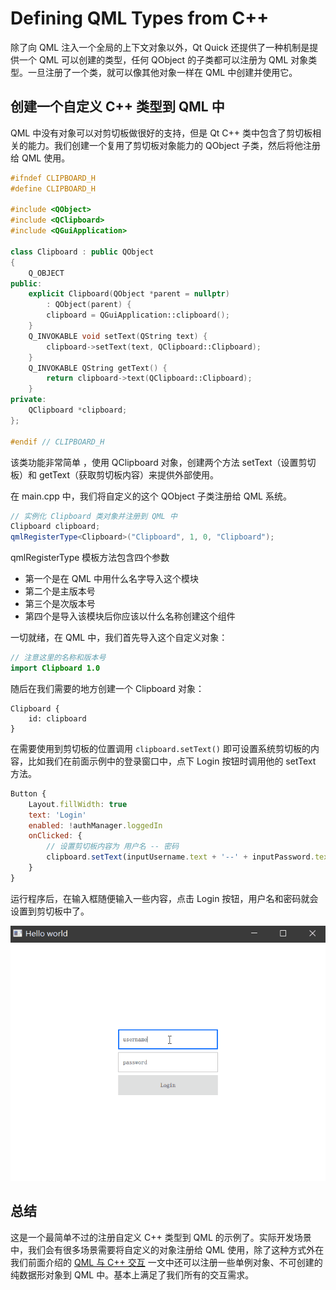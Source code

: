 # Defining QML Types from C++

除了向 QML 注入一个全局的上下文对象以外，Qt Quick 还提供了一种机制是提供一个 QML 可以创建的类型，任何 QObject 的子类都可以注册为 QML 对象类型。一旦注册了一个类，就可以像其他对象一样在 QML 中创建并使用它。

## 创建一个自定义 C++ 类型到 QML 中

QML 中没有对象可以对剪切板做很好的支持，但是 Qt C++ 类中包含了剪切板相关的能力。我们创建一个复用了剪切板对象能力的 QObject 子类，然后将他注册给 QML 使用。

```C++
#ifndef CLIPBOARD_H
#define CLIPBOARD_H

#include <QObject>
#include <QClipboard>
#include <QGuiApplication>

class Clipboard : public QObject
{
    Q_OBJECT
public:
    explicit Clipboard(QObject *parent = nullptr)
        : QObject(parent) {
        clipboard = QGuiApplication::clipboard();
    }
    Q_INVOKABLE void setText(QString text) {
        clipboard->setText(text, QClipboard::Clipboard);
    }
    Q_INVOKABLE QString getText() {
        return clipboard->text(QClipboard::Clipboard);
    }
private:
    QClipboard *clipboard;
};

#endif // CLIPBOARD_H
```

该类功能非常简单 ，使用 QClipboard 对象，创建两个方法 setText（设置剪切板）和 getText（获取剪切板内容）来提供外部使用。

在 main.cpp 中，我们将自定义的这个 QObject 子类注册给 QML 系统。

```C++
// 实例化 Clipboard 类对象并注册到 QML 中
Clipboard clipboard;
qmlRegisterType<Clipboard>("Clipboard", 1, 0, "Clipboard");
```

qmlRegisterType 模板方法包含四个参数

 - 第一个是在 QML 中用什么名字导入这个模块
 - 第二个是主版本号
 - 第三个是次版本号
 - 第四个是导入该模块后你应该以什么名称创建这个组件

一切就绪，在 QML 中，我们首先导入这个自定义对象：

```QML
// 注意这里的名称和版本号
import Clipboard 1.0
```

随后在我们需要的地方创建一个 Clipboard 对象：

```
Clipboard {
    id: clipboard
}
```

在需要使用到剪切板的位置调用 `clipboard.setText()` 即可设置系统剪切板的内容，比如我们在前面示例中的登录窗口中，点下 Login 按钮时调用他的 setText 方法。

```QML
Button {
    Layout.fillWidth: true
    text: 'Login'
    enabled: !authManager.loggedIn
    onClicked: {
        // 设置剪切板内容为 用户名 -- 密码
        clipboard.setText(inputUsername.text + '--' + inputPassword.text)
    }
}
```

运行程序后，在输入框随便输入一些内容，点击 Login 按钮，用户名和密码就会设置到剪切板中了。

<img src="../images/Integrating/clipboard.gif">

## 总结

这是一个最简单不过的注册自定义 C++ 类型到 QML 的示例了。实际开发场景中，我们会有很多场景需要将自定义的对象注册给 QML 使用，除了这种方式外在我们前面介绍的 [QML 与 C++ 交互](Integrating-QML-and-C++.md) 一文中还可以注册一些单例对象、不可创建的纯数据形对象到 QML 中。基本上满足了我们所有的交互需求。
